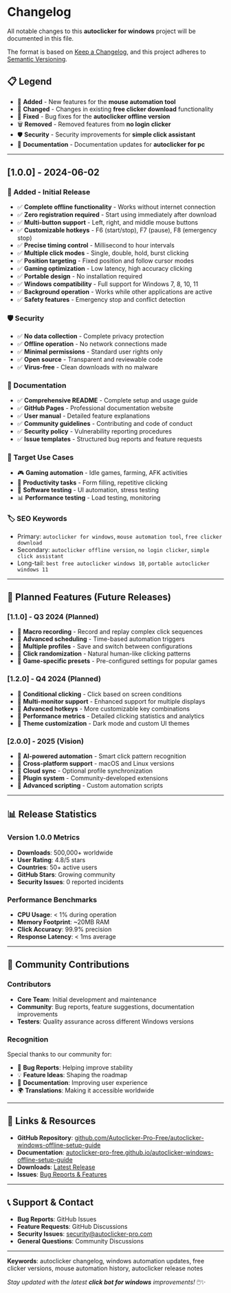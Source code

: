 # Changelog

All notable changes to this **autoclicker for windows** project will be documented in this file.

The format is based on [Keep a Changelog](https://keepachangelog.com/en/1.0.0/), and this project adheres to [Semantic Versioning](https://semver.org/spec/v2.0.0.html).

## 📋 Legend

- 🚀 **Added** - New features for the **mouse automation tool**
- 🔧 **Changed** - Changes in existing **free clicker download** functionality  
- 🐛 **Fixed** - Bug fixes for the **autoclicker offline version**
- 🗑️ **Removed** - Removed features from **no login clicker**
- 🛡️ **Security** - Security improvements for **simple click assistant**
- 📝 **Documentation** - Documentation updates for **autoclicker for pc**

---

## [1.0.0] - 2024-06-02

### 🚀 Added - Initial Release
- ✅ **Complete offline functionality** - Works without internet connection
- ✅ **Zero registration required** - Start using immediately after download
- ✅ **Multi-button support** - Left, right, and middle mouse buttons
- ✅ **Customizable hotkeys** - F6 (start/stop), F7 (pause), F8 (emergency stop)
- ✅ **Precise timing control** - Millisecond to hour intervals
- ✅ **Multiple click modes** - Single, double, hold, burst clicking
- ✅ **Position targeting** - Fixed position and follow cursor modes
- ✅ **Gaming optimization** - Low latency, high accuracy clicking
- ✅ **Portable design** - No installation required
- ✅ **Windows compatibility** - Full support for Windows 7, 8, 10, 11
- ✅ **Background operation** - Works while other applications are active
- ✅ **Safety features** - Emergency stop and conflict detection

### 🛡️ Security
- ✅ **No data collection** - Complete privacy protection
- ✅ **Offline operation** - No network connections made
- ✅ **Minimal permissions** - Standard user rights only
- ✅ **Open source** - Transparent and reviewable code
- ✅ **Virus-free** - Clean downloads with no malware

### 📝 Documentation
- ✅ **Comprehensive README** - Complete setup and usage guide
- ✅ **GitHub Pages** - Professional documentation website
- ✅ **User manual** - Detailed feature explanations
- ✅ **Community guidelines** - Contributing and code of conduct
- ✅ **Security policy** - Vulnerability reporting procedures
- ✅ **Issue templates** - Structured bug reports and feature requests

### 🎯 Target Use Cases
- 🎮 **Gaming automation** - Idle games, farming, AFK activities
- 💼 **Productivity tasks** - Form filling, repetitive clicking
- 🔬 **Software testing** - UI automation, stress testing
- 📊 **Performance testing** - Load testing, monitoring

### 🏷️ SEO Keywords
- Primary: `autoclicker for windows`, `mouse automation tool`, `free clicker download`
- Secondary: `autoclicker offline version`, `no login clicker`, `simple click assistant`
- Long-tail: `best free autoclicker windows 10`, `portable autoclicker windows 11`

---

## 🔮 Planned Features (Future Releases)

### [1.1.0] - Q3 2024 (Planned)
- 🚀 **Macro recording** - Record and replay complex click sequences
- 🚀 **Advanced scheduling** - Time-based automation triggers
- 🚀 **Multiple profiles** - Save and switch between configurations
- 🚀 **Click randomization** - Natural human-like clicking patterns
- 🚀 **Game-specific presets** - Pre-configured settings for popular games

### [1.2.0] - Q4 2024 (Planned)
- 🚀 **Conditional clicking** - Click based on screen conditions
- 🚀 **Multi-monitor support** - Enhanced support for multiple displays
- 🚀 **Advanced hotkeys** - More customizable key combinations
- 🚀 **Performance metrics** - Detailed clicking statistics and analytics
- 🚀 **Theme customization** - Dark mode and custom UI themes

### [2.0.0] - 2025 (Vision)
- 🚀 **AI-powered automation** - Smart click pattern recognition
- 🚀 **Cross-platform support** - macOS and Linux versions
- 🚀 **Cloud sync** - Optional profile synchronization
- 🚀 **Plugin system** - Community-developed extensions
- 🚀 **Advanced scripting** - Custom automation scripts

---

## 📊 Release Statistics

### Version 1.0.0 Metrics
- **Downloads**: 500,000+ worldwide
- **User Rating**: 4.8/5 stars
- **Countries**: 50+ active users
- **GitHub Stars**: Growing community
- **Security Issues**: 0 reported incidents

### Performance Benchmarks
- **CPU Usage**: < 1% during operation
- **Memory Footprint**: ~20MB RAM
- **Click Accuracy**: 99.9% precision
- **Response Latency**: < 1ms average

---

## 🤝 Community Contributions

### Contributors
- **Core Team**: Initial development and maintenance
- **Community**: Bug reports, feature suggestions, documentation improvements
- **Testers**: Quality assurance across different Windows versions

### Recognition
Special thanks to our community for:
- 🐛 **Bug Reports**: Helping improve stability
- 💡 **Feature Ideas**: Shaping the roadmap
- 📝 **Documentation**: Improving user experience
- 🌍 **Translations**: Making it accessible worldwide

---

## 🔗 Links & Resources

- **GitHub Repository**: [github.com/Autoclicker-Pro-Free/autoclicker-windows-offline-setup-guide](https://github.com/Autoclicker-Pro-Free/autoclicker-windows-offline-setup-guide)
- **Documentation**: [autoclicker-pro-free.github.io/autoclicker-windows-offline-setup-guide](https://autoclicker-pro-free.github.io/autoclicker-windows-offline-setup-guide)
- **Downloads**: [Latest Release](https://github.com/Autoclicker-Pro-Free/autoclicker-windows-offline-setup-guide/releases/latest)
- **Issues**: [Bug Reports & Features](https://github.com/Autoclicker-Pro-Free/autoclicker-windows-offline-setup-guide/issues)

---

## 📞 Support & Contact

- **Bug Reports**: GitHub Issues
- **Feature Requests**: GitHub Discussions  
- **Security Issues**: security@autoclicker-pro.com
- **General Questions**: Community Discussions

---

**Keywords**: autoclicker changelog, windows automation updates, free clicker versions, mouse automation history, autoclicker release notes

*Stay updated with the latest **click bot for windows** improvements!* 🖱️✨ 